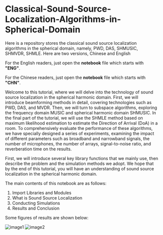 # Classical-Sound-Source-Localization-Algorithms-in-Spherical-Domain
Here is a repository stores the classical sound source localization algorithms in the spherical domain, namely, PWD, DAS,  SHMUSIC, SHMVDR, SHMLE. Here are two versions, Chinese and English

For the English readers, just open the **notebook** file which starts with **"ENG"**.

For the Chinese readers, just open the **notebook** file which starts with **"CHN"**.

Welcome to this tutorial, where we will delve into the technology of sound source localization in the spherical harmonic domain. First, we will introduce beamforming methods in detail, covering technologies such as PWD, DAS, and MVDR. Then, we will turn to subspace algorithms, exploring the frequency domain MUSIC and spherical harmonic domain SHMUSIC. In the final part of the tutorial, we will use the SHMLE method based on maximum likelihood estimation to estimate the Direction of Arrival (DoA) in a room. To comprehensively evaluate the performance of these algorithms, we have specially designed a series of experiments, examining the impact of different parameters such as broadband and narrowband signals, the number of microphones, the number of arrays, signal-to-noise ratio, and reverberation time on the results.

First, we will introduce several key library functions that we mainly use, then describe the problem and the simulation methods we adopt. We hope that by the end of this tutorial, you will have an understanding of sound source localization in the spherical harmonic domain.

The main contents of this notebook are as follows:

1. Import Libraries and Modules
2. What is Sound Source Localization
3. Conducting Simulations
4. Results and Conclusion

Some figures of results are shown below:

![image1](https://i.ibb.co/j3ZhRVP/image.png)
![image2](https://i.ibb.co/vsGNDmK/image.png)
